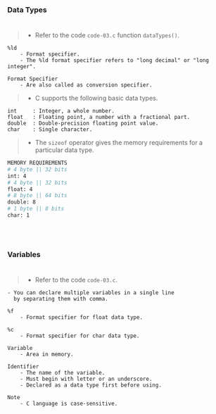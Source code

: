 ### Data Types
#

> - Refer to the code `code-03.c` function `dataTypes()`.

```plaintext
%ld
    - Format specifier.
    - The %ld format specifier refers to "long decimal" or "long integer".

Format Specifier
    - Are also called as conversion specifier.
```

> - C supports the following basic data types.

```plaintext
int     : Integer, a whole number.
float   : Floating point, a number with a fractional part.
double  : Double-precision floating point value.
char    : Single character.
```

> - The `sizeof` operator gives the memory requirements for
    a particular data type.

```bash
MEMORY REQUIREMENTS
# 4 byte || 32 bits
int: 4
# 4 byte || 32 bits
float: 4
# 8 byte || 64 bits
double: 8
# 1 byte || 8 bits
char: 1
```

<br />
<br />



### Variables
#

> - Refer to the code `code-03.c`.

```plaintext
- You can declare multiple variables in a single line
  by separating them with comma.

%f
    - Format specifier for float data type.

%c
    - Format specifier for char data type.
```

```plaintext
Variable
    - Area in memory.

Identifier
    - The name of the variable.
    - Must begin with letter or an underscore.
    - Declared as a data type first before using.

Note
    - C language is case-sensitive.
```
